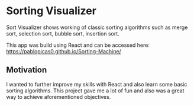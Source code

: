 # Sorting Visualizer
Sort Visualizer shows working of classic sorting algorithms 
such as merge sort, selection sort, bubble sort, insertion sort.

This app was build using React and can be accessed here: https://pablopicas0.github.io/Sorting-Machine/ 

## Motivation
I wanted to further improve my skills with React and also learn some basic sorting algorithms.
This project gave me a lot of fun and also was a great way to achieve aforementioned objectives.
